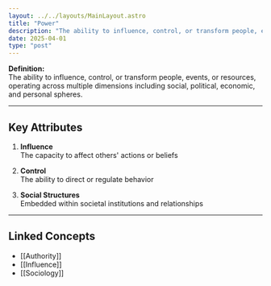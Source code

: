 ```yaml
---
layout: ../../layouts/MainLayout.astro
title: "Power"
description: "The ability to influence, control, or transform people, events, or resources, operating across multiple dimensions including social, political, economic, and personal spheres."
date: 2025-04-01
type: "post"
---
```


**Definition:**  
The ability to influence, control, or transform people, events, or resources, operating across multiple dimensions including social, political, economic, and personal spheres.

---

## Key Attributes

1. **Influence**  
   The capacity to affect others' actions or beliefs

2. **Control**  
   The ability to direct or regulate behavior

3. **Social Structures**  
   Embedded within societal institutions and relationships

---

## Linked Concepts
- [[Authority]]
- [[Influence]]
- [[Sociology]]